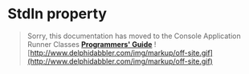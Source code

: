 # StdIn property #

> Sorry, this documentation has moved to the Console Application Runner Classes **[Programmers' Guide](http://wiki.delphidabbler.com/index.php/Docs/TPJCustomConsoleAppStdIn)** ![http://www.delphidabbler.com/img/markup/off-site.gif](http://www.delphidabbler.com/img/markup/off-site.gif)
